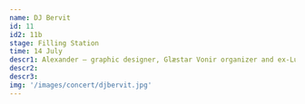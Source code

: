 ```yaml
---
name: DJ Bervit
id: 11
id2: 11b
stage: Filling Station
time: 14 July
descr1: Alexander – graphic designer, Glæstar Vonir organizer and ex-LungA crew—brings out his DJ alter-ego Bervit for a special set at LungA 2022. His mission is to bring playfulness and drama to the DJ booth – an ever-evolving curation of tracks that represent different periods and places in clubbing and dance music history. Let's get the party started.
descr2: 
descr3:
img: '/images/concert/djbervit.jpg'
---
```

